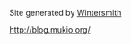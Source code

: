 Site generated by [Wintersmith][0]

http://blog.mukio.org/

[0]: https://github.com/jnordberg/wintersmith
